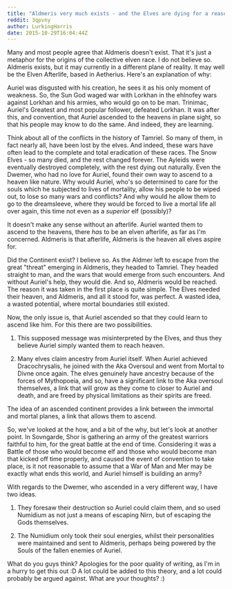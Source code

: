 ```yaml
---
title: "Aldmeris very much exists - and the Elves are dying for a reason"
reddit: 3qpvny
author: LurkingHarris
date: 2015-10-29T16:04:44Z
---
```


Many and most people agree that Aldmeris doesn't exist. That it's just a metaphor for the origins of the collective elven race. I do not believe so. Aldmeris exists, but it may currently in a different plane of reality. It may well be the Elven Afterlife, based in Aetherius. Here's an explanation of why:

Auriel was disgusted with his creation, he sees it as his only moment of weakness. So, the Sun God waged war with Lorkhan in the ehlnofey wars against Lorkhan and his armies, who would go on to be man. Trinimac, Auriel's Greatest and most popular follower, defeated Lorkhan. It was after this, and convention, that Auriel ascended to the heavens in plane sight, so that his people may know to do the same. And indeed, they are learning.

Think about all of the conflicts in the history of Tamriel. So many of them, in fact nearly all, have been lost by the elves. And indeed, these wars have often lead to the complete and total eradication of these races. The Snow Elves - so many died, and the rest changed forever. The Ayleids were eventually destroyed completely, with the rest dying out naturally. Even the Dwemer, who had no love for Auriel, found their own way to ascend to a heaven like nature. Why would Auriel, who's so determined to care for the souls which he subjected to lives of mortality, allow his people to be wiped out, to lose so many wars and conflicts? And why would he allow them to go to the dreamsleeve, where they would be forced to live a mortal life all over again, this time not even as a *superior* elf (possibly)? 

It doesn't make any sense without an afterlife. Auriel wanted them to ascend to the heavens, there *has* to be an elven afterlife, as far as I'm concerned. Aldmeris is that afterlife, Aldmeris is the heaven all elves aspire for. 

Did the Continent exist? I believe so. As the Aldmer left to escape from the great "threat" emerging in Aldmeris, they headed to Tamriel. They headed straight to man, and the wars that would emerge from such encounters. And without Auriel's help, they would die. And so, Aldmeris would be reached. The reason it was taken in the first place is quite simple. The Elves needed their heaven, and Aldmeris, and all it stood for, was perfect. A wasted idea, a wasted potential, where mortal boundaries still existed. 

Now, the only issue is, that Auriel ascended so that they could learn to ascend like him. For this there are two possibilities.

1) This supposed message was misinterpreted by the Elves, and thus they believe Auriel simply wanted them to reach heaven.

2) Many elves claim ancestry from Auriel itself. When Auriel achieved Dracochrysalis, he joined with the Aka Oversoul and went from Mortal to Divne once again. The elves genuinely have ancestry because of the forces of Mythopoeia, and so, have a significant link to the Aka oversoul themselves, a link that will grow as they come to closer to Auriel and death, and are freed by physical limitations as their spirits are freed. 

The idea of an ascended continent provides a link between the immortal and mortal planes, a link that allows them to ascend. 

So, we've looked at the how, and a bit of the why, but let's look at another point. In Sovngarde, Shor is gathering an army of the greatest warriors faithful to him, for the great battle at the end of time. Considering it was a Battle of those who would become elf and those who would become man that kicked off time properly, and caused the event of convention to take place, is it not reasonable to assume that a War of Man and Mer may be exactly what ends this world, and Auriel himself is building an army?

With regards to the Dwemer, who ascended in a very different way, I have two ideas.

1) They foresaw their destruction so Auriel could claim them, and so used Numidium as not just a means of escaping Nirn, but of escaping the Gods themselves.

2) The Numidium only took their soul energies, whilst their personalities were maintained and sent to Aldmeris, perhaps being powered by the Souls of the fallen enemies of Auriel.

What do you guys think? Apologies for the poor quality of writing, as I'm in a hurry to get this out :D A lot could be added to this theory, and a lot could probably be argued against. What are your thoughts? :)
